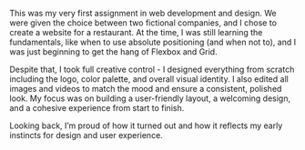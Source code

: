 This was my very first assignment in web development and design.
We were given the choice between two fictional companies, and I chose to create a website for a restaurant. At the time, I was still learning the fundamentals, like when to use absolute positioning (and when not to), and I was just beginning to get the hang of Flexbox and Grid.

Despite that, I took full creative control - I designed everything from scratch including the logo, color palette, and overall visual identity. I also edited all images and videos to match the mood and ensure a consistent, polished look. My focus was on building a user-friendly layout, a welcoming design, and a cohesive experience from start to finish.

Looking back, I’m proud of how it turned out and how it reflects my early instincts for design and user experience.

